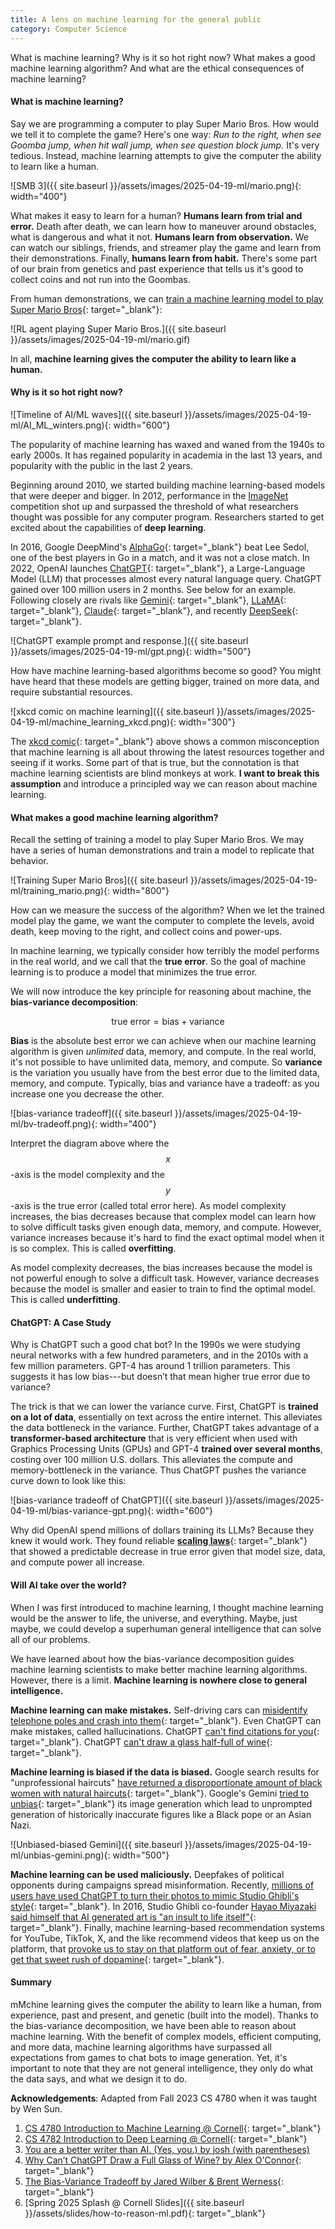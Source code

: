 ```yaml
---
title: A lens on machine learning for the general public
category: Computer Science
---
```


What is machine learning? Why is it so hot right now? What makes a good machine learning algorithm? And what are the ethical consequences of machine learning? <!-- more --> 

#### What is machine learning?

Say we are programming a computer to play Super Mario Bros. How would we tell it to complete the game? Here's one way: _Run to the right, when see Goomba jump, when hit wall jump, when see question block jump._ It's very tedious. Instead, machine learning attempts to give the computer the ability to learn like a human. 

![SMB 3]({{ site.baseurl }}/assets/images/2025-04-19-ml/mario.png){: width="400"}

What makes it easy to learn for a human? **Humans learn from trial and error.** Death after death, we can learn how to maneuver around obstacles, what is dangerous and what it not. **Humans learn from observation.** We can watch our siblings, friends, and streamer play the game and learn from their demonstrations. Finally, **humans learn from habit.** There's some part of our brain from genetics and past experience that tells us it's good to collect coins and not run into the Goombas. 

From human demonstrations, we can [train a machine learning model to play Super Mario Bros](https://pytorch.org/tutorials/intermediate/mario_rl_tutorial.html){: target="_blank"}: 

![RL agent playing Super Mario Bros.]({{ site.baseurl }}/assets/images/2025-04-19-ml/mario.gif)

In all, **machine learning gives the computer the ability to learn like a human.**

#### Why is it so hot right now?

![Timeline of AI/ML waves]({{ site.baseurl }}/assets/images/2025-04-19-ml/AI_ML_winters.png){: width="600"}

The popularity of machine learning has waxed and waned from the 1940s to early 2000s. It has regained popularity in academia in the last 13 years, and popularity with the public in the last 2 years. 

Beginning around 2010, we started building machine learning-based models that were deeper and bigger. In 2012, performance in the [ImageNet](https://machinelearningmastery.com/introduction-to-the-imagenet-large-scale-visual-recognition-challenge-ilsvrc/) competition shot up and surpassed the threshold of what researchers thought was possible for any computer program. Researchers started to get excited about the capabilities of **deep learning**.

In 2016, Google DeepMind's [AlphaGo](https://deepmind.google/research/breakthroughs/alphago/){: target="_blank"} beat Lee Sedol, one of the best players in Go in a match, and it was not a close match. In 2022, OpenAI launches [ChatGPT](https://openai.com/index/chatgpt/){: target="_blank"}, a Large-Language Model (LLM) that processes almost every natural language query. ChatGPT gained over 100 million users in 2 months. See below for an example. Following closely are rivals like [Gemini](https://gemini.google.com/app){: target="_blank"}, [LLaMA](https://www.llama.com/){: target="_blank"}, [Claude](https://www.anthropic.com/claude){: target="_blank"}, and recently [DeepSeek](https://www.deepseek.com/en){: target="_blank"}.

![ChatGPT example prompt and response.]({{ site.baseurl }}/assets/images/2025-04-19-ml/gpt.png){: width="500"}

How have machine learning-based algorithms become so good? You might have heard that these models are getting bigger, trained on more data, and require substantial resources.

![xkcd comic on machine learning]({{ site.baseurl }}/assets/images/2025-04-19-ml/machine_learning_xkcd.png){: width="300"}

The [xkcd comic](https://xkcd.com/1838/){: target="_blank"} above shows a common misconception that machine learning is all about throwing the latest resources together and seeing if it works. Some part of that is true, but the connotation is that machine learning scientists are blind monkeys at work. **I want to break this assumption** and introduce a principled way we can reason about machine learning.

#### What makes a good machine learning algorithm?
Recall the setting of training a model to play Super Mario Bros. We may have a series of human demonstrations and train a model to replicate that behavior.

![Training Super Mario Bros]({{ site.baseurl }}/assets/images/2025-04-19-ml/training_mario.png){: width="800"}

How can we measure the success of the algorithm? When we let the trained model play the game, we want the computer to complete the levels, avoid death, keep moving to the right, and collect coins and power-ups.

In machine learning, we typically consider how terribly the model performs in the real world, and we call that the **true error**. So the goal of machine learning is to produce a model that minimizes the true error.

We will now introduce the key principle for reasoning about machine, the **bias-variance decomposition**:

$$\textsf{true error} = \mathsf{bias} + \mathsf{variance}$$

**Bias** is the absolute best error we can achieve when our machine learning algorithm is given _unlimited_ data, memory, and compute. In the real world, it's not possible to have unlimited data, memory, and compute. So **variance** is the variation you usually have from the best error due to the limited data, memory, and compute. Typically, bias and variance have a tradeoff: as you increase one you decrease the other. 

![bias-variance tradeoff]({{ site.baseurl }}/assets/images/2025-04-19-ml/bv-tradeoff.png){: width="400"}

Interpret the diagram above where the $$x$$-axis is the model complexity and the $$y$$-axis is the true error (called total error here). As model complexity increases, the bias decreases because that complex model can learn how to solve difficult tasks given enough data, memory, and compute. However, variance increases because it's hard to find the exact optimal model when it is so complex. This is called **overfitting**.

As model complexity decreases, the bias increases because the model is not powerful enough to solve a difficult task. However, variance decreases because the model is smaller and easier to train to find the optimal model. This is called **underfitting**.

#### ChatGPT: A Case Study

Why is ChatGPT such a good chat bot? In the 1990s we were studying neural networks with a few hundred parameters, and in the 2010s with a few million parameters. GPT-4 has around 1 trillion parameters. This suggests it has low bias---but doesn’t that mean higher true error due to variance?

The trick is that we can lower the variance curve. First, ChatGPT is **trained on a lot of data**, essentially on text across the entire internet. This alleviates the data bottleneck in the variance. Further, ChatGPT takes advantage of a **transformer-based architecture** that is very efficient when used with Graphics Processing Units (GPUs) and GPT-4 **trained over several months**, costing over 100 million U.S. dollars. This alleviates the compute and memory-bottleneck in the variance. Thus ChatGPT pushes the variance curve down to look like this:

![bias-variance tradeoff of ChatGPT]({{ site.baseurl }}/assets/images/2025-04-19-ml/bias-variance-gpt.png){: width="600"}

Why did OpenAI spend millions of dollars training its LLMs? Because they knew it would work. They found reliable [**scaling laws**](https://arxiv.org/pdf/2001.08361){: target="_blank"} that showed a predictable decrease in true error given that model size, data, and compute power all increase.

#### Will AI take over the world?

When I was first introduced to machine learning, I thought machine learning would be the answer to life, the universe, and everything. Maybe, just maybe, we could develop a superhuman general intelligence that can solve all of our problems. 

We have learned about how the bias-variance decomposition guides machine learning scientists to make better machine learning algorithms. However, there is a limit. **Machine learning is nowhere close to general intelligence.** 

**Machine learning can make mistakes.** Self-driving cars can [misidentify telephone poles and crash into them](https://www.cnn.com/2024/06/13/business/waymo-recalls-driverless-cars-poles/index.html){: target="_blank"}. Even ChatGPT can make mistakes, called hallucinations. ChatGPT [can't find citations for you](https://www.amjmed.com/article/S0002-9343(23)00401-1/fulltext){: target="_blank"}. ChatGPT [can't draw a glass half-full of wine](https://www.youtube.com/watch?v=160F8F8mXlo){: target="_blank"}.

**Machine learning is biased if the data is biased.** Google search results for "unprofessional haircuts" [have returned a disproportionate amount of black women with natural haircuts](http://theguardian.com/technology/2016/apr/08/does-google-unprofessional-hair-results-prove-algorithms-racist-){: target="_blank"}. Google's Gemini [tried to unbias](https://reason.com/2024/05/28/the-great-black-pope-and-asian-nazi-debacle-of-2024/){: target="_blank"} its image generation which lead to unprompted generation of historically inaccurate figures like a Black pope or an Asian Nazi.

![Unbiased-biased Gemini]({{ site.baseurl }}/assets/images/2025-04-19-ml/unbias-gemini.png){: width="500"}

**Machine learning can be used maliciously.** Deepfakes of political opponents during campaigns spread misinformation. Recently, [millions of users have used ChatGPT to turn their photos to mimic Studio Ghibli's style](https://www.cnn.com/2025/03/27/style/chatgpt-studio-ghibli-ai-images-intl-hnk/index.html){: target="_blank"}. In 2016, Studio Ghibli co-founder [Hayao Miyazaki said himself that AI generated art is "an insult to life itself"](https://www.youtube.com/watch?v=ngZ0K3lWKRc){: target="_blank"}. Finally, machine learning-based recommendation systems for YouTube, TikTok, X, and the like recommend videos that keep us on the platform, that [provoke us to stay on that platform out of fear, anxiety, or to get that sweet rush of dopamine](https://www.health.harvard.edu/mind-and-mood/doomscrolling-dangers){: target="_blank"}. 

#### Summary

mMchine learning gives the computer the ability to learn like a human, from experience, past and present, and genetic (built into the model). Thanks to the bias-variance decomposition, we have been able to reason about machine learning. With the benefit of complex models, efficient computing, and more data, machine learning algorithms have surpassed all expectations from games to chat bots to image generation. Yet, it's important to note that they are not general intelligence, they only do what the data says, and what we design it to do.

**Acknowledgements**: Adapted from Fall 2023 CS 4780 when it was taught by Wen Sun.

1. [CS 4780 Introduction to Machine Learning @ Cornell](https://www.cs.cornell.edu/courses/cs4780/2023fa/){: target="_blank"}
1. [CS 4782 Introduction to Deep Learning @ Cornell](https://www.cs.cornell.edu/courses/cs4782/2025sp/){: target="_blank"}
1. [You are a better writer than AI. (Yes, you.) by josh (with parentheses)](https://www.youtube.com/watch?v=V5wLQ-8eyQI)
1. [Why Can’t ChatGPT Draw a Full Glass of Wine? by Alex O'Connor](https://youtu.be/160F8F8mXlo?si=Lj8P6WbSmWJxTedz){: target="_blank"}
1. [The Bias-Variance Tradeoff by Jared Wilber & Brent Werness](https://mlu-explain.github.io/bias-variance/){: target="_blank"}
1. [Spring 2025 Splash @ Cornell Slides]({{ site.baseurl }}/assets/slides/how-to-reason-ml.pdf){: target="_blank"}

